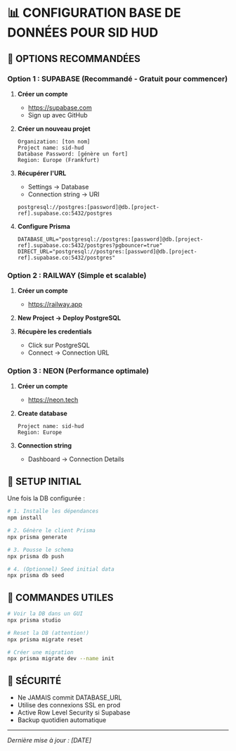 # 📊 CONFIGURATION BASE DE DONNÉES POUR SID HUD

## 🎯 OPTIONS RECOMMANDÉES

### Option 1 : SUPABASE (Recommandé - Gratuit pour commencer)

1. **Créer un compte**
   - https://supabase.com
   - Sign up avec GitHub

2. **Créer un nouveau projet**
   ```
   Organization: [ton nom]
   Project name: sid-hud
   Database Password: [génère un fort]
   Region: Europe (Frankfurt)
   ```

3. **Récupérer l'URL**
   - Settings → Database
   - Connection string → URI
   ```
   postgresql://postgres:[password]@db.[project-ref].supabase.co:5432/postgres
   ```

4. **Configure Prisma**
   ```env
   DATABASE_URL="postgresql://postgres:[password]@db.[project-ref].supabase.co:5432/postgres?pgbouncer=true"
   DIRECT_URL="postgresql://postgres:[password]@db.[project-ref].supabase.co:5432/postgres"
   ```

### Option 2 : RAILWAY (Simple et scalable)

1. **Créer un compte**
   - https://railway.app

2. **New Project → Deploy PostgreSQL**

3. **Récupère les credentials**
   - Click sur PostgreSQL
   - Connect → Connection URL

### Option 3 : NEON (Performance optimale)

1. **Créer un compte**
   - https://neon.tech

2. **Create database**
   ```
   Project name: sid-hud
   Region: Europe
   ```

3. **Connection string**
   - Dashboard → Connection Details

## 🚀 SETUP INITIAL

Une fois la DB configurée :

```bash
# 1. Installe les dépendances
npm install

# 2. Génère le client Prisma
npx prisma generate

# 3. Pousse le schema
npx prisma db push

# 4. (Optionnel) Seed initial data
npx prisma db seed
```

## 🔧 COMMANDES UTILES

```bash
# Voir la DB dans un GUI
npx prisma studio

# Reset la DB (attention!)
npx prisma migrate reset

# Créer une migration
npx prisma migrate dev --name init
```

## 🚨 SÉCURITÉ

- Ne JAMAIS commit DATABASE_URL
- Utilise des connexions SSL en prod
- Active Row Level Security si Supabase
- Backup quotidien automatique

---

*Dernière mise à jour : [DATE]*